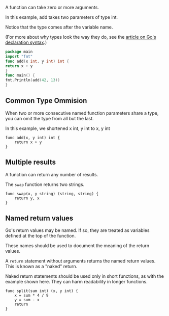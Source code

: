 A function can take zero or more arguments.

In this example, add takes two parameters of type int.

Notice that the type comes after the variable name.

(For more about why types look the way they do, see the [article on Go's declaration syntax](https://go.dev/blog/gos-declaration-syntax).)

```go
package main
import "fmt"
func add(x int, y int) int {
return x + y
}
func main() {
fmt.Println(add(42, 13))
}

```

## Common Type  Ommision
When two or more consecutive named function parameters share a type, you can omit the type from all but the last.

In this example, we shortened
x int, y int
to
x, y int
```
func add(x, y int) int {
	return x + y
}
```

## Multiple results

A function can return any number of results.

The `swap` function returns two strings.

```
func swap(x, y string) (string, string) {
	return y, x
}
```

## Named return values

Go's return values may be named. If so, they are treated as variables defined at the top of the function.

These names should be used to document the meaning of the return values.

A `return` statement without arguments returns the named return values. This is known as a "naked" return.

Naked return statements should be used only in short functions, as with the example shown here. They can harm readability in longer functions.

```
func split(sum int) (x, y int) {
	x = sum * 4 / 9
	y = sum - x
	return
}
```